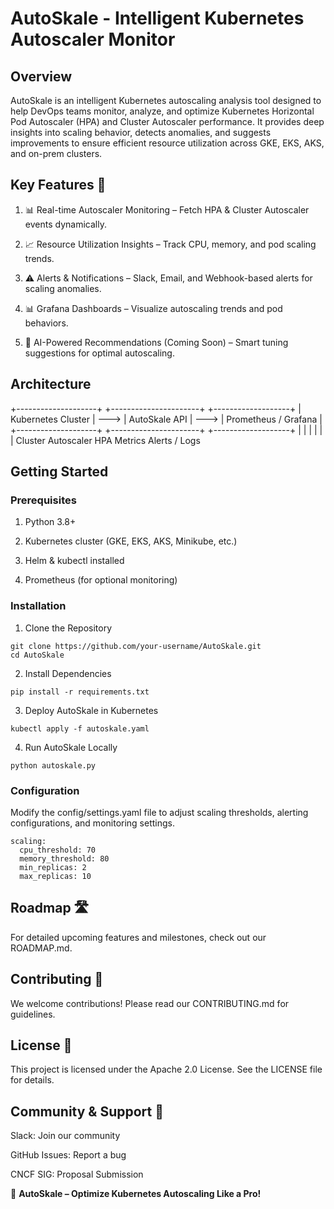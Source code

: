 # **AutoSkale - Intelligent Kubernetes Autoscaler Monitor**








## **Overview**

AutoSkale is an intelligent Kubernetes autoscaling analysis tool designed to help DevOps teams monitor, analyze, and optimize Kubernetes Horizontal Pod Autoscaler (HPA) and Cluster Autoscaler performance. It provides deep insights into scaling behavior, detects anomalies, and suggests improvements to ensure efficient resource utilization across GKE, EKS, AKS, and on-prem clusters.

## Key Features 🚀

1. 📊 Real-time Autoscaler Monitoring – Fetch HPA & Cluster Autoscaler events dynamically.

2. 📈 Resource Utilization Insights – Track CPU, memory, and pod scaling trends.

3. ⚠️ Alerts & Notifications – Slack, Email, and Webhook-based alerts for scaling anomalies.

4. 📊 Grafana Dashboards – Visualize autoscaling trends and pod behaviors.

5. 🧠 AI-Powered Recommendations (Coming Soon) – Smart tuning suggestions for optimal autoscaling.

## Architecture

 +--------------------+        +----------------------+        +-------------------+
 | Kubernetes Cluster | ---> | AutoSkale API       | ---> | Prometheus / Grafana |
 +--------------------+        +----------------------+        +-------------------+
         |                           |                        |
         |                           |                        |
  Cluster Autoscaler        HPA Metrics           Alerts / Logs

## Getting Started

### Prerequisites

1. Python 3.8+

2. Kubernetes cluster (GKE, EKS, AKS, Minikube, etc.)

3. Helm & kubectl installed

5. Prometheus (for optional monitoring)

### Installation

1. Clone the Repository

``` 
git clone https://github.com/your-username/AutoSkale.git
cd AutoSkale 
```

2. Install Dependencies

`pip install -r requirements.txt`

3. Deploy AutoSkale in Kubernetes

`kubectl apply -f autoskale.yaml`

4. Run AutoSkale Locally

`python autoskale.py`

### Configuration

Modify the config/settings.yaml file to adjust scaling thresholds, alerting configurations, and monitoring settings.

```
scaling:
  cpu_threshold: 70
  memory_threshold: 80
  min_replicas: 2
  max_replicas: 10
```
## Roadmap 🛣️

For detailed upcoming features and milestones, check out our ROADMAP.md.

## Contributing 🤝

We welcome contributions! Please read our CONTRIBUTING.md for guidelines.

## License 📜

This project is licensed under the Apache 2.0 License. See the LICENSE file for details.

## Community & Support 💬

Slack: Join our community

GitHub Issues: Report a bug

CNCF SIG: Proposal Submission

🚀 **AutoSkale – Optimize Kubernetes Autoscaling Like a Pro!**

